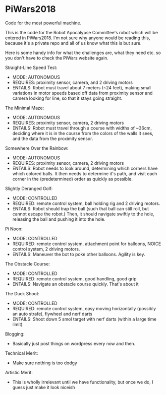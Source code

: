 # PiWars2018
Code for the most powerful machine.

This is the code for the Robot Apocalypse Committee's robot which will be entered in PiWars2018. I'm not sure why anyone would be reading this, because it's a private repo and all of us know what this is but sure.

Here is some handy info for what the challenges are, what they need etc. so you don't have to check the PiWars website again.

Straight-Line Speed Test:<br />
  - MODE: AUTONOMOUS<br />
  - REQUIRES: proximity sensor, camera, and 2 driving motors<br />
  - ENTAILS: Robot must travel about 7 meters (~24 feet), making small variations in motor speeds                   based off data from proximity sensor and camera looking for line, so that it stays going               straight.

The Minimal Maze:<br />
  - MODE: AUTONOMOUS<br />
  - REQUIRES: proximity sensor, camera, 2 driving motors<br />
  - ENTAILS: Robot must travel through a course with widths of ~36cm, deciding where it is in the                   course from the colors of the walls it sees, and the data from the proximity sensor.

Somewhere Over the Rainbow:<br />
  - MODE: AUTONOMOUS<br />
  - REQUIRES: proximity sensor, camera, 2 driving motors<br />
  - ENTAILS: Robot needs to look around, determining which corners have which colored balls. It then                needs to determine it's path, and visit each corner in the (predetermined) order as                    quickly as possible.

Slightly Deranged Golf:<br />
  - MODE: CONTROLLED<br />
  - REQUIRED: remote control system, ball holding rig and 2 driving motors.<br />
  - ENTAILS: Robot should trap the ball (such that ball can still roll, but cannot escape the robot.)               Then, it should navigate swiftly to the hole, releasing the ball and pushing it into the               hole.

Pi Noon:<br />
  - MODE: CONTROLLED<br />
  - REQUIRED: remote control system, attachment point for balloons, NOICE control system, 2 driving        motors.<br />
  - ENTAILS: Maneuver the bot to poke other balloons. Agility is key.

The Obstacle Course:<br />
  - MODE: CONTROLLED<br />
  - REQUIRED: remote control system, good handling, good grip<br />
  - ENTAILS: Navigate an obstacle course quickly. That's about it

The Duck Shoot:<br />
  - MODE: CONTROLLED<br />
  - REQUIRED: remote control system, easy moving horizontally (possibly an auto strafe), flywheel and                nerf darts<br />
  - ENTAILS: Shoot down 5 smol target with nerf darts (within a large time limit)<br />

Blogging:<br />
  - Basically just post things on wordpress every now and then.<br />

Technical Merit:<br />
  - Make sure nothing is too dodgy<br />

Artistic Merit:<br />
  - This is wholly irrelevant until we have functionality, but once we do, I guess just make it look       niceish